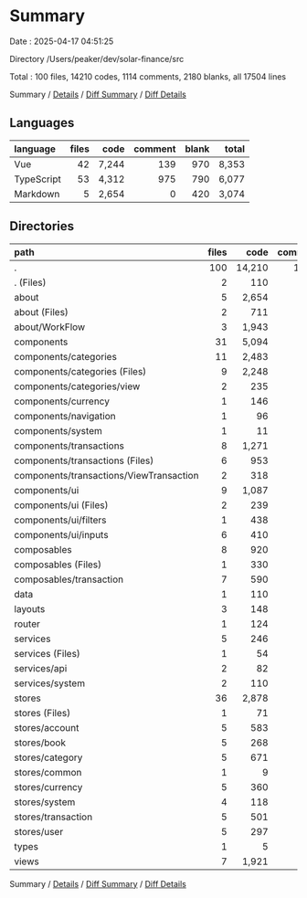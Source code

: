 # Summary

Date : 2025-04-17 04:51:25

Directory /Users/peaker/dev/solar-finance/src

Total : 100 files,  14210 codes, 1114 comments, 2180 blanks, all 17504 lines

Summary / [Details](details.md) / [Diff Summary](diff.md) / [Diff Details](diff-details.md)

## Languages
| language | files | code | comment | blank | total |
| :--- | ---: | ---: | ---: | ---: | ---: |
| Vue | 42 | 7,244 | 139 | 970 | 8,353 |
| TypeScript | 53 | 4,312 | 975 | 790 | 6,077 |
| Markdown | 5 | 2,654 | 0 | 420 | 3,074 |

## Directories
| path | files | code | comment | blank | total |
| :--- | ---: | ---: | ---: | ---: | ---: |
| . | 100 | 14,210 | 1,114 | 2,180 | 17,504 |
| . (Files) | 2 | 110 | 9 | 15 | 134 |
| about | 5 | 2,654 | 0 | 420 | 3,074 |
| about (Files) | 2 | 711 | 0 | 149 | 860 |
| about/WorkFlow | 3 | 1,943 | 0 | 271 | 2,214 |
| components | 31 | 5,094 | 105 | 706 | 5,905 |
| components/categories | 11 | 2,483 | 60 | 372 | 2,915 |
| components/categories (Files) | 9 | 2,248 | 55 | 341 | 2,644 |
| components/categories/view | 2 | 235 | 5 | 31 | 271 |
| components/currency | 1 | 146 | 0 | 23 | 169 |
| components/navigation | 1 | 96 | 1 | 4 | 101 |
| components/system | 1 | 11 | 0 | 3 | 14 |
| components/transactions | 8 | 1,271 | 20 | 169 | 1,460 |
| components/transactions (Files) | 6 | 953 | 13 | 124 | 1,090 |
| components/transactions/ViewTransaction | 2 | 318 | 7 | 45 | 370 |
| components/ui | 9 | 1,087 | 24 | 135 | 1,246 |
| components/ui (Files) | 2 | 239 | 7 | 15 | 261 |
| components/ui/filters | 1 | 438 | 11 | 62 | 511 |
| components/ui/inputs | 6 | 410 | 6 | 58 | 474 |
| composables | 8 | 920 | 218 | 188 | 1,326 |
| composables (Files) | 1 | 330 | 43 | 64 | 437 |
| composables/transaction | 7 | 590 | 175 | 124 | 889 |
| data | 1 | 110 | 11 | 26 | 147 |
| layouts | 3 | 148 | 4 | 21 | 173 |
| router | 1 | 124 | 15 | 10 | 149 |
| services | 5 | 246 | 111 | 70 | 427 |
| services (Files) | 1 | 54 | 22 | 11 | 87 |
| services/api | 2 | 82 | 31 | 36 | 149 |
| services/system | 2 | 110 | 58 | 23 | 191 |
| stores | 36 | 2,878 | 611 | 489 | 3,978 |
| stores (Files) | 1 | 71 | 10 | 10 | 91 |
| stores/account | 5 | 583 | 139 | 101 | 823 |
| stores/book | 5 | 268 | 64 | 42 | 374 |
| stores/category | 5 | 671 | 104 | 120 | 895 |
| stores/common | 1 | 9 | 1 | 1 | 11 |
| stores/currency | 5 | 360 | 60 | 69 | 489 |
| stores/system | 4 | 118 | 54 | 21 | 193 |
| stores/transaction | 5 | 501 | 81 | 62 | 644 |
| stores/user | 5 | 297 | 98 | 63 | 458 |
| types | 1 | 5 | 0 | 0 | 5 |
| views | 7 | 1,921 | 30 | 235 | 2,186 |

Summary / [Details](details.md) / [Diff Summary](diff.md) / [Diff Details](diff-details.md)